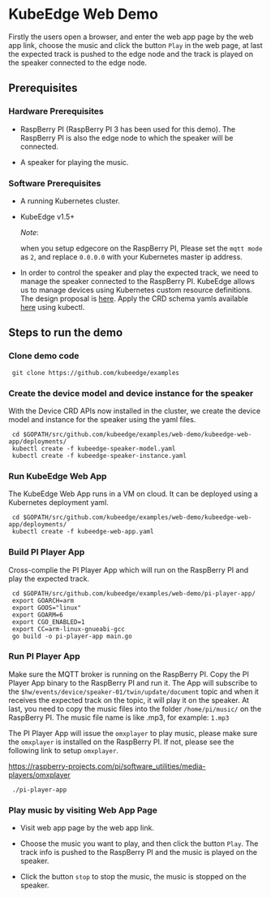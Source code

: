 # KubeEdge Web Demo

Firstly the users open a browser,
and enter the web app page by the web app link,
choose the music and click the button `Play` in the web page,
at last the expected track is pushed to the edge node
and the track is played on the speaker connected to the edge node.

## Prerequisites

### Hardware Prerequisites

* RaspBerry PI (RaspBerry PI 3 has been used for this demo).
  The RaspBerry PI is also the edge node to which the speaker will be connected.

* A speaker for playing the music.

### Software Prerequisites

* A running Kubernetes cluster.

* KubeEdge v1.5+

  *Note*:

  when you setup edgecore on the RaspBerry PI,
  Please set the `mqtt mode` as `2`,
  and replace `0.0.0.0` with your Kubernetes master ip address.

* In order to control the speaker and play the expected track, we need to manage the speaker connected to the RaspBerry PI.
  KubeEdge allows us to manage devices using Kubernetes custom resource definitions.
  The design proposal is [here](https://github.com/kubeedge/kubeedge/blob/master/docs/proposals/device-crd.md).
  Apply the CRD schema yamls available [here](https://github.com/kubeedge/kubeedge/tree/master/build/crds/devices) using kubectl.

## Steps to run the demo

### Clone demo code

```console
 git clone https://github.com/kubeedge/examples
```

### Create the device model and device instance for the speaker

With the Device CRD APIs now installed in the cluster,
we create the device model and instance for the speaker using the yaml files.

```console
 cd $GOPATH/src/github.com/kubeedge/examples/web-demo/kubeedge-web-app/deployments/
 kubectl create -f kubeedge-speaker-model.yaml
 kubectl create -f kubeedge-speaker-instance.yaml
```

### Run KubeEdge Web App

The KubeEdge Web App runs in a VM on cloud.
It can be deployed using a Kubernetes deployment yaml.

```console
 cd $GOPATH/src/github.com/kubeedge/examples/web-demo/kubeedge-web-app/deployments/
 kubectl create -f kubeedge-web-app.yaml
```

### Build PI Player App

Cross-complie the PI Player App which will run on the RaspBerry PI and play the expected track.

```console
 cd $GOPATH/src/github.com/kubeedge/examples/web-demo/pi-player-app/
 export GOARCH=arm
 export GOOS="linux"
 export GOARM=6
 export CGO_ENABLED=1
 export CC=arm-linux-gnueabi-gcc
 go build -o pi-player-app main.go
```

### Run PI Player App

Make sure the MQTT broker is running on the RaspBerry PI.
Copy the PI Player App binary to the RaspBerry PI and run it.
The App will subscribe to the `$hw/events/device/speaker-01/twin/update/document` topic
and when it receives the expected track on the topic, it will play it on the speaker.
At last, you need to copy the music files into the folder `/home/pi/music/` on the RaspBerry PI.
The music file name is like <track>.mp3, for example: `1.mp3`

The PI Player App will issue the `omxplayer` to play music,
please make sure the `omxplayer` is installed on the RaspBerry PI.
If not, please see the following link to setup `omxplayer`.

https://raspberry-projects.com/pi/software_utilities/media-players/omxplayer

```console
 ./pi-player-app
```

### Play music by visiting Web App Page

* Visit web app page by the web app link.

* Choose the music you want to play, and then click the button `Play`.
  The track info is pushed to the RaspBerry PI and the music is played on the speaker.

* Click the button `stop` to stop the music, the music is stopped on the speaker.
